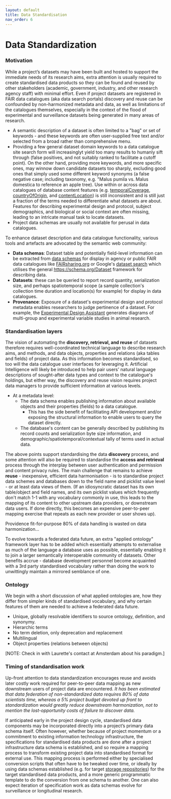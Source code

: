 ```yaml
---
layout: default
title: Data Standardisation
nav_order: 6
---
```


# Data Standardization
### Motivation

While a project’s datasets may have been built and hosted to support the immediate needs of its research aims, extra attention is usually required to create standardised data products so they can be found and reused by other stakeholders (academic, government, industry, and other research agency staff) with minimal effort. Even if project datasets are registered in FAIR data catalogues (aka data search portals) discovery and reuse can be confounded by non-harmonized metadata and data, as well as limitations of the catalogues themselves, especially in the context of the flood of experimental and surveillance datasets being generated in many areas of research.

* A semantic description of a dataset is often limited to a "bag" or set of keywords - and these keywords are often user-supplied free text and/or selected from a broad rather than comprehensive menu.
* Providing a few general dataset domain keywords to a data catalogue site search form will increasinglyt yield too many results to humanly sift through (false positives, and not suitably ranked to facilitate a cutoff point).  On the other hand, providing more keywords, and more specific ones, may winnow down candidate datasets too sharply, excluding good ones that simply used some different keyword synonyms (a false negative case; including taxonomy, e.g. "Malus pumila vs. Malus domestica to reference an apple tree).  Use within or across data catalogues of database content features (e.g. [temporalCoverage](https://schema.org/temporalCoverage), [countryOfOrigin](https://schema.org/countryOfOrigin), and 
[contentLocation](https://schema.org/contentLocation)) is still inconsistent and is still just a fraction of the terms needed to differentiate what datasets are about. Features for describing experimental design and protocol, subject demographics, and biological or social context are often missing, leading to an intricate manual task to locate datasets.
* Project data schemas are usually not available for perusal in data catalogues.   

To enhance dataset description and data catalogue functionality, various tools and artefacts are advocated by the semantic web community:

* **Data schemas**: Dataset table and potentially field-level information can be extracted from [data schemas](https://github.com/ClimateSmartAgCollab/Documentation-en/blob/main/docs/Data_Documentation/schemas.md) for display in agency or public FAIR data catalogues like [FAIRsharing.org](https://fairsharing.org/) or Google's [dataset search](https://datasetsearch.research.google.com/) which utilises the general https://schema.org/Dataset framework for describing data. 
* **Datasets**: these can be queried to report record quantity, serialization size, and perhaps spatiotemporal scope (a sample collection's collection time duration and location(s) for example) for display in data catalogues.
* **Provenance**: Exposure of a dataset's experimental design and protocol metadata enables researchers to judge pertinence of a dataset.  For example, the [Experimental Design Assistant](https://nc3rs.org.uk/our-portfolio/experimental-design-assistant-eda) generates diagrams of multi-group and experimental variable studies in animal research.


### Standardisation layers

The vision of automating the **discovery, retrieval, and reuse** of datasets therefore requires well-coordinated technical language to describe research aims, and methods, and data objects, properties and relations (aka tables and fields) of project data.  As this information becomes standardised, so too will the data catalogue user interfaces for leveraging it.  Artificial Intelligence will likely be introduced to help pair users' natural language descriptions of sought-after data types and context to the catalogue's holdings, but either way, the discovery and reuse vision requires project data managers to provide sufficient information at various levels.

* At a metadata level:
  * The data schema enables publishing information about available objects and their properties (fields) to a data catalogue.
    * This has the side benefit of facilitiating API development and/or exposing the structural information to enable users to query the dataset directly.
  * The database's content can be generally described by publishing its record counts and serialization byte size information, and demographic/spatiotemporal/contextual tally of terms used in actual data.

The above points support standardising the data **discovery** process, and some attention will also be required to standardise the **access and retrieval** process through the interplay between user authentication and permission and content privacy rules.  The main challenge that remains to achieve **reuse** - inexpensive, efficient data harmonisation - is to standardise project data schemes and databases down to the field name and picklist value level - or at least data views of them.  (If an idiosyncratic dataset has its own table/object and field names, and its own picklist values which frequently don't match 1-1 with any vocabulary commonly in use, this leads to the mapping of its content to other upstream data providers, or downstream data users.  If done directly, this becomes an expensive peer-to-peer mapping exercise that repeats as each new provider or user shows up).

Providence fit-for-purpose
80% of data handling is wasted on data harmonization...

To evolve towards a federated data future, an extra "applied ontology" framework layer has to be added which essentially attempts to externalise as much of the language a database uses as possible, essentially enabling it to join a larger semantically interoperable community of datasets.  Other benefits accrue - database development personnel become acquainted with a 3rd party standardised vocabulary rather than doing the work to unwittingly maintain a mirrored semblance of one.

### Ontology

We begin with a short discussion of what applied ontologies are, how they differ from simpler kinds of standardised vocabulary, and why certain features of them are needed to achieve a federated data future.

* Unique, globally resolvable identifiers to source ontology, definition, and synonymy.
* Hierarchic terms
* No term deletion, only deprecation and replacement
* Multilingual
* Object properties (relations between objects)
 
[NOTE: Check in with Laurette's contact at Amsterdam about his paradigm.]

### Timing of standardisation work

Up-front attention to data standardization encourages reuse and avoids later costly work required for peer-to-peer data mapping as new downstream users of project data are encountered.  _It has been estimated that data federation of non-standardized data requires 80% of data scientists time, whereas a 5% project budget devoted up front to standardization would greatly reduce downstream harmonization, not to mention the lost-opportunity costs of failure to discover data._  

If anticipated early in the project design cycle, standardised data components may be incorporated directly into a project’s primary data schema itself. Often however, whether because of project momentum or a commitment to existing information technology infrastructure, the specifications for standardised data products are done after a project infrastructure data schema is established, and so require a mapping process to transform existing project data into standardised format for external use. This mapping process is performed either by specialised conversion scripts that often have to be tweaked over time, or ideally by using data schemas established (e.g. for target [storage repositories](https://github.com/ClimateSmartAgCollab/Documentation-en/blob/main/docs/storage/index.md)) for the target standardised data products, and a more generic programmatic template to do the conversion from one schema to another. One can also expect iteration of specification work as data schemas evolve for surveillance or longitudinal research.
